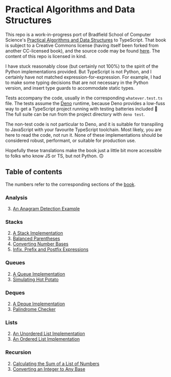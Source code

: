 # Practical Algorithms and Data Structures

This repo is a work-in-progress port of Bradfield School of Computer Science's [Practical Algorithms and Data Structures](https://bradfieldcs.com/algos/) to TypeScript. That book is subject to a Creative Commons license (having itself been forked from another CC-licensed book), and the source code may be found [here](https://github.com/Bradfield/algos/). The content of this repo is licensed in kind.

I have stuck reasonably close (but certainly not 100%) to the spirit of the Python implementations provided. But TypeScript is not Python, and I certainly have not matched expression-for-expression. For example, I had to make some typing decisions that are not necessary in the Python version, and insert type guards to accommodate static types.

Tests accompany the code, usually in the corresponding `whatever.test.ts` file. The tests assume the [Deno](https://deno.land/) runtime, because Deno provides a low-fuss way to get a TypeScript project running with testing batteries included 🦕 The full suite can be run from the project directory with `deno test`.

The non-test code is not particular to Deno, and it is suitable for transpiling to JavaScript with your favourite TypeScript toolchain. Most likely, you are here to read the code, not run it. None of these implementations should be considered robust, performant, or suitable for production use.

Hopefully these translations make the book just a little bit more accessible to folks who know JS or TS, but not Python. 🙃

## Table of contents

The numbers refer to the corresponding sections of the [book](https://bradfieldcs.com/algos/).

### Analysis

3. [An Anagram Detection Example](analysis/03-an-anagram-detection-example/)

### Stacks

2. [A Stack Implementation](stacks/stack.ts)
3. [Balanced Parentheses](stacks/examples/balanced-parentheses.ts)
4. [Converting Number Bases](stacks/examples/converting-number-bases.ts)
5. [Infix, Prefix and Postfix Expressions](stacks/examples/infix-prefix-and-postfix-expressions.ts)

### Queues

2. [A Queue Implementation](queues/queue.ts)
3. [Simulating Hot Potato](queues/examples/hot-potato.ts)

### Deques

2. [A Deque Implementation](deques/deque.ts)
3. [Palindrome Checker](deques/examples/palindrome-checker.ts)

### Lists

2. [An Unordered List Implementation](lists/unordered-list.ts)
3. [An Ordered List Implementation](lists/ordered-list.ts)

### Recursion

2. [Calculating the Sum of a List of Numbers](recursion/calculating-the-sum-of-a-list-of-numbers.ts)
4. [Converting an Integer to Any Base](recursion/converting-an-integer-to-any-base.ts)